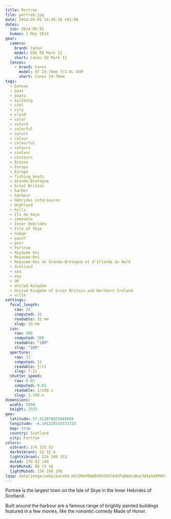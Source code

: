 ```yaml
---
title: Portree
file: portree.jpg
date: 2014-05-01 14:48:18 +01:00
dates:
  iso: 2014-05-01
  human: 1 May 2014
gear:
  camera:
    brand: Canon
    model: EOS 5D Mark II
    short: Canon 5D Mark II
  lenses:
    - brand: Canon
      model: EF 24-70mm f/2.8L USM
      short: Canon 24-70mm
tags:
  - bateau
  - boat
  - boats
  - building
  - ciel
  - city
  - cloud
  - color
  - coloré
  - colorful
  - colors
  - colour
  - colourful
  - colours
  - couleur
  - couleurs
  - Écosse
  - Europa
  - Europe
  - fishing boats
  - Grande-Bretagne
  - Great Britain
  - harbor
  - harbour
  - Hébrides intérieures
  - Highland
  - hills
  - Ile de Skye
  - immeuble
  - Inner Hebrides
  - Isle of Skye
  - nuage
  - paint
  - pier
  - Portree
  - Royaume Uni
  - Royaume-Uni
  - Royaume-Uni de Grande-Bretagne et d'Irlande du Nord
  - Scotland
  - sea
  - sky
  - UK
  - United Kingdom
  - United Kingdom of Great Britain and Northern Ireland
  - ville
settings:
  focal_length:
    raw: 32
    computed: 32
    readable: 32 mm
    slug: 32-mm
  iso:
    raw: 200
    computed: 200
    readable: "200"
    slug: "200"
  aperture:
    raw: 11
    computed: 11
    readable: ƒ/11
    slug: f-11
  shutter_speed:
    raw: 0.01
    computed: 0.01
    readable: 1/100 s
    slug: 1-100-s
dimensions:
  width: 3500
  height: 2333
geo:
  latitude: 57.412870831666666
  longitude: -6.191220243333333
  map: true
  country: Scotland
  city: Portree
colors:
  vibrant: 174 133 52
  darkVibrant: 32 32 4
  lightVibrant: 224 200 153
  muted: 170 83 140
  darkMuted: 80 73 58
  lightMuted: 156 180 196
lqip: data:image/webp;base64,UklGRmYBAABXRUJQVlA4IFoBAACwDwCdASpkAEMAP2Gew1iyrLAvNBl7slAsCWcA1BdR08AwkKJtuXM+vcr1bld+s+D4qXtF1fyVKV4bounJXraH7GAR6X8iAADVpEkf/OWCD0YBCbiBvwrVY6dGvEArTPS2+7FzTWiOp++9rqNoxUuWZfFW5i8W+96v+NlRPO52z1qDlWbkAAD+4rdUc4f3imkP60wQoaWwCbRRMGTDqdJ4z+HgWTuMoV/PlU2LC54IrM0Y/oRek6llhjdLtiy6emc3zJp2iJSueKTGQ6E5pTGMCLH1A9mDFbjFcgH+zui976SO5pWEYpPR7l/A1WFai7aWv16K+3wbYWHwlDxlJKxGwVt0qBHedGszeXxmNaSSUlGd1Pf4HXoR+IsnLTsaNBXsGvCkxgOSsSwahPY510AmaSb2WMO94Toioapm7MY6dAGtr896evWNtk0AN3MrqxdozUiLQcacoAAA
---
```


Portree is the largest town on the Isle of Skye in the Inner Hebrides of Scotland.

Built around the harbour are a famous range of brightly painted buildings featured in a few movies, like the romantic comedy Made of Honor.
